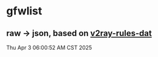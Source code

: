 # gfwlist
## raw -> json, based on [v2ray-rules-dat](https://github.com/Loyalsoldier/v2ray-rules-dat)
Thu Apr  3 06:00:52 AM CST 2025

